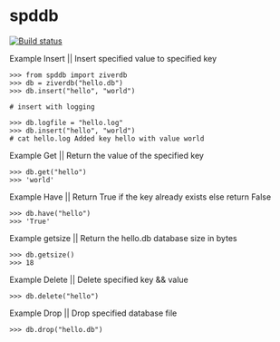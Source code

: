 # spddb

[![Build status](https://travis-ci.org/spddb/travis-lab.svg?master)](https://travis-ci.org/spddb)


Example Insert || Insert specified value to specified key

    >>> from spddb import ziverdb
    >>> db = ziverdb("hello.db")
    >>> db.insert("hello", "world")
    
    # insert with logging 
    
    >>> db.logfile = "hello.log"
    >>> db.insert("hello", "world")
    # cat hello.log Added key hello with value world

    
    

Example Get || Return the value of the specified key

    >>> db.get("hello")
    >>> 'world'

Example Have || Return True if the key already exists else return False

    >>> db.have("hello")
    >>> 'True'

Example getsize || Return the hello.db database size in bytes

    >>> db.getsize()
    >>> 18 


Example Delete || Delete specified key && value

    >>> db.delete("hello")

Example Drop || Drop specified database file

    >>> db.drop("hello.db")
    
